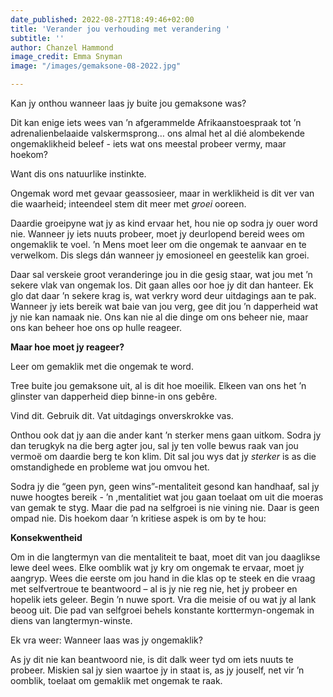 ```yaml
---
date_published: 2022-08-27T18:49:46+02:00
title: 'Verander jou verhouding met verandering '
subtitle: ''
author: Chanzel Hammond
image_credit: Emma Snyman
image: "/images/gemaksone-08-2022.jpg"

---
```

Kan jy onthou wanneer laas jy buite jou gemaksone was?

Dit kan enige iets wees van ’n afgerammelde Afrikaanstoespraak tot ’n adrenalienbelaaide valskermsprong… ons almal het al dié alombekende ongemaklikheid beleef - iets wat ons meestal probeer vermy, maar hoekom?

Want dis ons natuurlike instinkte.

Ongemak word met gevaar geassosieer, maar in werklikheid is dit ver van die waarheid; inteendeel stem dit meer met _groei_ ooreen.

Daardie groeipyne wat jy as kind ervaar het, hou nie op sodra jy ouer word nie. Wanneer jy iets nuuts probeer, moet jy deurlopend bereid wees om ongemaklik te voel. ’n Mens moet leer om die ongemak te aanvaar en te verwelkom. Dis slegs dán wanneer jy emosioneel en geestelik kan groei.

Daar sal verskeie groot veranderinge jou in die gesig staar, wat jou met ’n sekere vlak van ongemak los. Dit gaan alles oor hoe jy dit dan hanteer. Ek glo dat daar ’n sekere krag is, wat verkry word deur uitdagings aan te pak. Wanneer jy iets bereik wat baie van jou verg, gee dit jou ’n dapperheid wat jy nie kan namaak nie. Ons kan nie al die dinge om ons beheer nie, maar ons kan beheer hoe ons op hulle reageer.

**Maar hoe moet jy reageer?**

Leer om gemaklik met die ongemak te word.

Tree buite jou gemaksone uit, al is dit hoe moeilik. Elkeen van ons het ’n glinster van dapperheid diep binne-in ons gebêre.

Vind dit. Gebruik dit. Vat uitdagings onverskrokke vas.

Onthou ook dat jy aan die ander kant ’n sterker mens gaan uitkom. Sodra jy dan terugkyk na die berg agter jou, sal jy ten volle bewus raak van jou vermoë om daardie berg te kon klim. Dit sal jou wys dat jy _sterker_ is as die omstandighede en probleme wat jou omvou het.

Sodra jy die “geen pyn, geen wins”-mentaliteit gesond kan handhaaf, sal jy nuwe hoogtes bereik - ’n ,mentalitiet wat jou gaan toelaat om uit die moeras van gemak te styg. Maar die pad na selfgroei is nie vining nie. Daar is geen ompad nie. Dis hoekom daar ’n kritiese aspek is om by te hou:

**Konsekwentheid**

Om in die langtermyn van die mentaliteit te baat, moet dit van jou daaglikse lewe deel wees. Elke oomblik wat jy kry om ongemak te ervaar, moet jy aangryp. Wees die eerste om jou hand in die klas op te steek en die vraag met selfvertroue te beantwoord – al is jy nie reg nie, het jy probeer en hopelik iets geleer. Begin ’n nuwe sport. Vra die meisie of ou wat jy al lank beoog uit. Die pad van selfgroei behels konstante korttermyn-ongemak in diens van langtermyn-winste.

Ek vra weer: Wanneer laas was jy ongemaklik?

As jy dit nie kan beantwoord nie, is dit dalk weer tyd om iets nuuts te probeer. Miskien sal jy sien waartoe jy in staat is, as jy jouself, net vir ’n oomblik, toelaat om gemaklik met ongemak te raak.